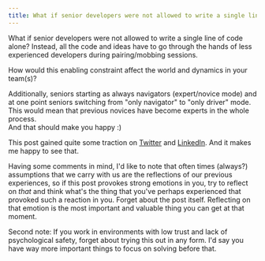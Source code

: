 ```yaml
---
title: What if senior developers were not allowed to write a single line of code?
---
```

What if senior developers were not allowed to write a single line of code alone?
Instead, all the code and ideas have to go through the hands of less experienced developers during pairing/mobbing sessions.

How would this enabling constraint affect the world and dynamics in your team(s)?

Additionally, seniors starting as always navigators (expert/novice mode) and at one point seniors switching from "only navigator" to "only driver" mode.
This would mean that previous novices have become experts in the whole process.  
And that should make you happy :)  

This post gained quite some traction on [Twitter](https://twitter.com/d_stepanovic/status/1276257965373259777) and [LinkedIn](https://www.linkedin.com/posts/dstepanovic_what-if-senior-developers-were-not-allowed-activity-6702103827295936512-0D2B). And it makes me happy to see that.

Having some comments in mind, I'd like to note that often times (always?) assumptions that we carry with us are the reflections of our previous experiences, so if this post provokes strong emotions in you, try to reflect on _that_ and think what's the thing that you've perhaps experienced that provoked such a reaction in you. Forget about the post itself. Reflecting on that emotion is the most important and valuable thing you can get at that moment.

Second note: If you work in environments with low trust and lack of psychological safety, forget about trying this out in any form. I'd say you have way more important things to focus on solving before that.
